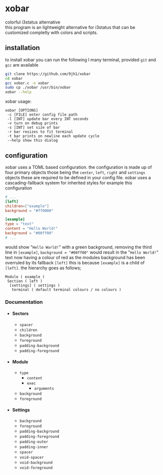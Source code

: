 # xobar

colorful i3status alternative
<br>
this program is an lightweight alternative for i3status that can be customized completly with colors and scripts.
<br>

## installation
to install xobar you can run the following I many terminal, provided `git` and `gcc` are available 
```BASH
git clone https://github.com/9jh1/xobar
cd xobar 
gcc xobar.c -o xobar
sudo cp ./xobar /usr/bin/xobar
xobar --help
```
xobar usage: 
```
xobar [OPTIONS]
 -c [FILE] enter config file path
 -l [INT] update bar every INT seconds
 -v turn on debug prints
 -s [INT] set size of bar
 -r bar resizes to fit terminal
 -t bar prints on newline each update cycle
 --help show this dialog
```
## configuration
xobar uses a TOML based configuration.
the configuration is made up of four primary objects those being the `center`, `left`, `right` and `settings` objects these are required to be defined in your config file. xobar uses a cascading-fallback system for inherited styles for example this configuration
```TOML
# ...
[left] 
children=["example"]
background = "#ff0000"

[example]
type = "text"
content = "Hello World!"
background = "#00ff00" 
# ...
``` 
would show "`Hello World!`" with a green background, removing the third line in `[example]`, `background = "#00ff00"` would result in the "`Hello World!`" text now having a colour of red as the modules background has been overruled by its fallback `[left]` this is because `[example]` is a child of `[left]`. the hierarchy goes as follows; 
```
Module ( example ) 
 Section ( left ) 
  [settings] ( settings ) 
   terminal ( default terminal colours / no colours )
```
### Documentation
- #### Sectors 
  - `spacer`
  - `children`
  - `background`
  - `foreground`
  - `padding-background`
  - `padding-foreground`
- #### Module
  - `type`
    - `content`
    - `exec`
      - `arguments`
  - `background`
  - `foreground`
- #### Settings
  - `background`
  - `foreground`
  - `padding-background`
  - `padding-foreground`
  - `padding-outer`
  - `padding-inner`
  - `spacer`
  - `void-spacer`
  - `void-background`
  - `void-foreground`